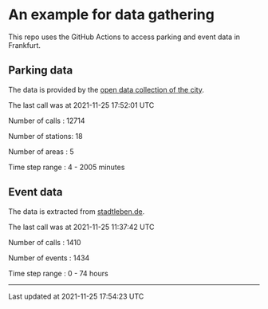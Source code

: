 # An example for data gathering

This repo uses the GitHub Actions to access parking and event data in Frankfurt.

## Parking data
The data is provided by the [open data collection of the city](https://www.offenedaten.frankfurt.de/).

The last call was at 2021-11-25 17:52:01 UTC

Number of calls   : 12714

Number of stations:    18

Number of areas   :     5

Time step range   :     4 -  2005 minutes


## Event data
The data is extracted from [stadtleben.de](https://stadtleben.de/frankfurt/).

The last call was at 2021-11-25 11:37:42 UTC

Number of calls   : 1410

Number of events  : 1434

Time step range   :    0 -   74 hours


----

Last updated at 2021-11-25 17:54:23 UTC
